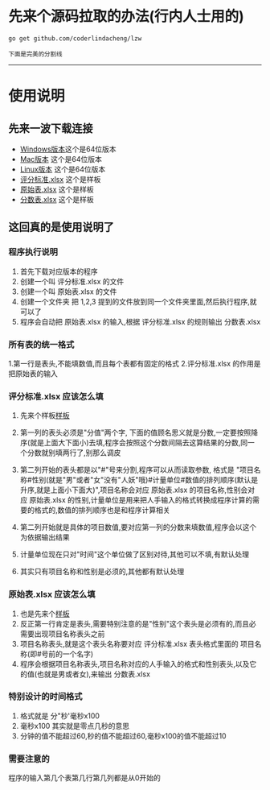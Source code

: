# 先来个源码拉取的办法(行内人士用的)

    go get github.com/coderlindacheng/lzw

    下面是完美的分割线
---

# 使用说明

## 先来一波下载连接

* [Windows版本](https://github.com/coderlindacheng/lzw/raw/master/lzw.exe)这个是64位版本 
* [Mac版本](https://github.com/coderlindacheng/lzw/raw/master/lzw) 这个是64位版本
* [Linux版本](https://github.com/coderlindacheng/lzw/raw/master/lzw_linux64) 这个是64位版本
* [评分标准.xlsx](https://github.com/coderlindacheng/lzw/raw/master/%E8%AF%84%E5%88%86%E6%A0%87%E5%87%86.xlsx) 这个是样板
* [原始表.xlsx](https://github.com/coderlindacheng/lzw/raw/master/%E5%8E%9F%E5%A7%8B%E8%A1%A8.xlsx) 这个是样板
* [分数表.xlsx](https://github.com/coderlindacheng/lzw/raw/master/%E5%88%86%E6%95%B0%E8%A1%A8.xlsx) 这个是样板
    
## 这回真的是使用说明了

### 程序执行说明

1. 首先下载对应版本的程序
2. 创建一个叫 评分标准.xlsx 的文件
3. 创建一个叫 原始表.xlsx 的文件
4. 创建一个文件夹 把 1,2,3 提到的文件放到同一个文件夹里面,然后执行程序,就可以了
5. 程序会自动把 原始表.xlsx 的输入,根据 评分标准.xlsx 的规则输出 分数表.xlsx

### 所有表的统一格式
    
1.第一行是表头,不能填数值,而且每个表都有固定的格式
2.评分标准.xlsx 的作用是把原始表的输入
    
### 评分标准.xlsx 应该怎么填
    
1. 先来个样板[样板](https://github.com/coderlindacheng/lzw/raw/master/%E8%AF%84%E5%88%86%E6%A0%87%E5%87%86.xlsx)

2. 第一列的表头必须是"分值"两个字, 下面的值顾名思义就是分数,一定要按照降序(就是上面大下面小)去填,程序会按照这个分数间隔去这算结果的分数,同一个分数就别填两行了,别那么调皮

3. 第二列开始的表头都是以"#"号来分割,程序可以从而读取参数, 格式是 "项目名称#性别(就是"男"或者"女"没有"人妖"哦)#计量单位#数值的排列顺序(默认是升序,就是上面小下面大)",项目名称会对应 原始表.xlsx 的项目名称,性别会对应 原始表.xlsx 的性别,计量单位是用来把人手输入的格式转换成程序计算的需要的格式的,数值的排列顺序也是和程序计算相关

4. 第二列开始就是具体的项目数值,要对应第一列的分数来填数值,程序会以这个为依据输出结果

5. 计量单位现在只对"时间"这个单位做了区别对待,其他可以不填,有默认处理

6. 其实只有项目名称和性别是必须的,其他都有默认处理

### 原始表.xlsx 应该怎么填

1. 也是先来个[样板](https://github.com/coderlindacheng/lzw/raw/master/%E5%8E%9F%E5%A7%8B%E8%A1%A8.xlsx)
2. 反正第一行肯定是表头,需要特别注意的是"性别"这个表头是必须有的,而且必需要出现项目名称表头之前
3. 项目名称表头,就是这个表头名称要对应 评分标准.xlsx 表头格式里面的 项目名称(即#号前的一个名字)
4. 程序会根据项目名称表头,项目名称对应的人手输入的格式和性别表头,以及它的值(也就是男或者女),来输出 分数表.xlsx

### 特别设计的**时间**格式
    
1. 格式就是 分"秒'毫秒x100
2. 毫秒x100 其实就是零点几秒的意思
3. 分钟的值不能超过60,秒的值不能超过60,毫秒x100的值不能超过10
    
### 需要注意的
    
程序的输入第几个表第几行第几列都是从0开始的




